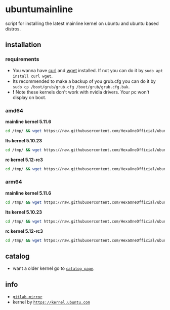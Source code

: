 # ubuntumainline
script for installing the latest mainline kernel on ubuntu and ubuntu based distros.

## installation

### requirements

- You wanna have [curl](https://curl.haxx.se/) and [wget](https://www.gnu.org/software/wget/) installed. If not you can do it by `sudo apt install curl wget`.
- Its recommended to make a backup of you grub.cfg you can do it by `sudo cp /boot/grub/grub.cfg /boot/grub/grub.cfg.bak`.
- **!** Note these kernels don't work with nvidia drivers. Your pc won't display on boot.

### amd64

**mainline kernel 5.11.6**

```bash
cd /tmp/ && wget https://raw.githubusercontent.com/HexaOneOfficial/ubuntumainline/main/catalog/5.11.6/install.sh && chmod +x install.sh && sudo ./install.sh -amd
```
**lts kernel 5.10.23**
```bash
cd /tmp/ && wget https://raw.githubusercontent.com/HexaOneOfficial/ubuntumainline/main/catalog/5.10.23/install.sh && chmod +x install.sh && sudo ./install.sh -amd
```

**rc kernel 5.12-rc3**
```bash
cd /tmp/ && wget https://raw.githubusercontent.com/HexaOneOfficial/ubuntumainline/main/catalog/5.12-rc3/install.sh && chmod +x install.sh && sudo ./install.sh -amd
```

### arm64

**mainline kernel 5.11.6**
```bash
cd /tmp/ && wget https://raw.githubusercontent.com/HexaOneOfficial/ubuntumainline/main/catalog/5.11.6/install.sh && chmod +x install.sh && sudo ./install.sh -arm
```

**lts kernel 5.10.23**
```bash
cd /tmp/ && wget https://raw.githubusercontent.com/HexaOneOfficial/ubuntumainline/main/catalog/5.10.23/install.sh && chmod +x install.sh && sudo ./install.sh -arm
```

**rc kernel 5.12-rc3**
```bash
cd /tmp/ && wget https://raw.githubusercontent.com/HexaOneOfficial/ubuntumainline/main/catalog/5.12-rc3/install.sh && chmod +x install.sh && sudo ./install.sh -arm
```

## catalog

- want a older kernel go to [`catalog page`](../catalog/README.md).

## info

- [`gitlab mirror`](https://gitlab.com/HexaOneOfficial/ubuntumainline)
- kernel by [`https://kernel.ubuntu.com`](https://kernel.ubuntu.com/)
